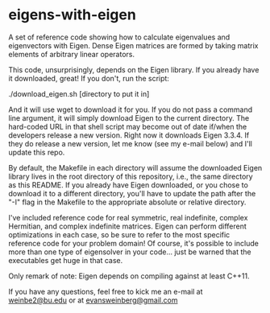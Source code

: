 # eigens-with-eigen
A set of reference code showing how to calculate eigenvalues and eigenvectors with Eigen. Dense Eigen matrices are formed by taking matrix elements of arbitrary linear operators.

This code, unsurprisingly, depends on the Eigen library. If you already have it downloaded, great! If you don't, run the script:

./download_eigen.sh [directory to put it in]

And it will use wget to download it for you. If you do not pass a command line argument, it will simply download Eigen to the current directory. The hard-coded URL in that shell script may become out of date if/when the developers release a new version. Right now it downloads Eigen 3.3.4. If they do release a new version, let me know (see my e-mail below) and I'll update this repo.

By default, the Makefile in each directory will assume the downloaded Eigen library lives in the root directory of this repository, i.e., the same directory as this README. If you already have Eigen downloaded, or you chose to download it to a different directory, you'll have to update the path after the "-I" flag in the Makefile to the appropriate absolute or relative directory. 

I've included reference code for real symmetric, real indefinite, complex Hermitian, and complex indefinite matrices. Eigen can perform different optimizations in each case, so be sure to refer to the most specific reference code for your problem domain! Of course, it's possible to include more than one type of eigensolver in your code... just be warned that the executables get huge in that case.

Only remark of note: Eigen depends on compiling against at least C++11.

If you have any questions, feel free to kick me an e-mail at weinbe2@bu.edu or at evansweinberg@gmail.com


